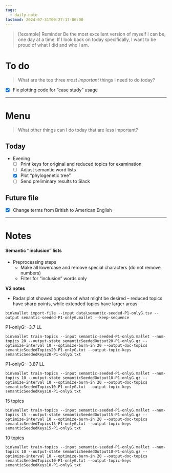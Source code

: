 ```yaml
---
tags:
  - daily-note
lastmod: 2024-07-31T09:27:17-06:00
---
```

>[!example] Reminder
>Be the most excellent version of myself I can be, one day at a time. If I look back on today specifically, I want to be proud of what I did and who I am.

# To do

> What are the top three *most important* things I need to do today?

- [x] Fix plotting code for “case study” usage

----
# Menu

> What other things can I do today that are less important?
## Today

- Evening
	- [ ] Print keys for original and reduced topics for examination
	- [ ] Adjust semantic word lists
	- [x] Plot “phylogenetic tree”
	- [ ] Send preliminary results to Slack

## Future file

- [x] Change terms from British to American English

---
# Notes

#### Semantic “inclusion” lists

- Preprocessing steps
	- Make all lowercase and remove special characters (do not remove numbers)
	- Filter for “inclusion” words only

**V2 notes**
- Radar plot showed opposite of what might be desired – reduced topics have sharp points, while extended topics have larger areas

```
bin\mallet import-file --input data\semantic-seeded-P1-onlyG.tsv --output semantic-seeded-P1-onlyG.mallet --keep-sequence 
```

P1-onlyG: -3.7 LL
```
bin\mallet train-topics --input semantic-seeded-P1-onlyG.mallet --num-topics 20 --output-state semanticSeededOutput20-P1-onlyG.gz --optimize-interval 10 --optimize-burn-in 20 --output-doc-topics semanticSeededTopics20-P1-onlyG.txt --output-topic-keys semanticSeededKeys20-P1-onlyG.txt 
```

P1-onlyG: -3.87 LL
```
bin\mallet train-topics --input semantic-seeded-P1-onlyG.mallet --num-topics 10 --output-state semanticSeededOutput10-P1-onlyG.gz --optimize-interval 10 --optimize-burn-in 20 --output-doc-topics semanticSeededTopics10-P1-onlyG.txt --output-topic-keys semanticSeededKeys10-P1-onlyG.txt 
```

15 topics
```
bin\mallet train-topics --input semantic-seeded-P1-onlyG.mallet --num-topics 15 --output-state semanticSeededOutput15-P1-onlyG.gz --optimize-interval 10 --optimize-burn-in 20 --output-doc-topics semanticSeededTopics15-P1-onlyG.txt --output-topic-keys semanticSeededKeys15-P1-onlyG.txt 
```

10 topics
```
bin\mallet train-topics --input semantic-seeded-P1-onlyG.mallet --num-topics 10 --output-state semanticSeededOutput10-P1-onlyG.gz --optimize-interval 10 --optimize-burn-in 20 --output-doc-topics semanticSeededTopics10-P1-onlyG.txt --output-topic-keys semanticSeededKeys10-P1-onlyG.txt 
```


